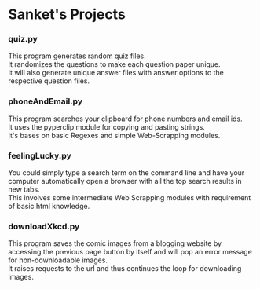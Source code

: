 # Sanket's Projects

### quiz.py
This program generates random quiz files. 
\
It randomizes the questions to make each question paper unique. 
\
It will also generate unique answer files with answer options to the respective question files.

### phoneAndEmail.py
This program searches your clipboard for phone numbers and email ids.
\
It uses the pyperclip module for copying and pasting strings.
\
It's bases on basic Regexes and simple Web-Scrapping modules.

### feelingLucky.py
You could simply type a search term on the command line and have your computer automatically open a browser with all 
the top search results in new tabs.
\
This involves some intermediate Web Scrapping modules with requirement of basic html knowledge.

### downloadXkcd.py
This program saves the comic images from a blogging website by accessing the previous page button by itself and will pop an error message for non-downloadable images. 
\
It raises requests to the url and thus continues the loop for downloading images.
